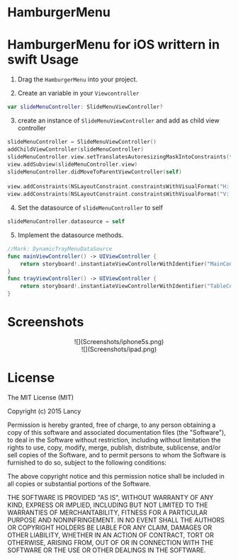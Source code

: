 # HamburgerMenu
HamburgerMenu for iOS writtern in swift
Usage
========

1. Drag the `HamburgerMenu` into your project.

2. Create an variable in your `Viewcontroller`
```swift
var slideMenuController: SlideMenuViewController?
```

3. create an instance of `SlideMenuViewController` and add as child view controller
```swift
slideMenuController = SlideMenuViewController()
addChildViewController(slideMenuController)
slideMenuController.view.setTranslatesAutoresizingMaskIntoConstraints(false)
view.addSubview(slideMenuController.view)
slideMenuController.didMoveToParentViewController(self)                                           

view.addConstraints(NSLayoutConstraint.constraintsWithVisualFormat("H:|[slideView]|", options: NSLayoutFormatOptions(0), metrics: nil, views: ["slideView": slideMenuController.view]))
view.addConstraints(NSLayoutConstraint.constraintsWithVisualFormat("V:|[slideView]|", options: NSLayoutFormatOptions(0), metrics: nil, views: ["slideView": slideMenuController.view]))
```

4. Set the datasource of `slideMenuController` to self 
```swift
slideMenuController.datasource = self
```

5. Implement the datasource methods.
```swift
//Mark: DynamicTrayMenuDataSource
func mainViewController() -> UIViewController {
	return storyboard!.instantiateViewControllerWithIdentifier("MainController") as! MainViewController
}
func trayViewController() -> UIViewController {
	return storyboard!.instantiateViewControllerWithIdentifier("TableController") as! TableViewController
}
```

Screenshots
========
<center>![](Screenshots/iphone5s.png)</center>
<center>![](Screenshots/ipad.png)</center>

License
========
The MIT License (MIT)

Copyright (c) 2015 Lancy

Permission is hereby granted, free of charge, to any person obtaining a copy
of this software and associated documentation files (the "Software"), to deal
in the Software without restriction, including without limitation the rights
to use, copy, modify, merge, publish, distribute, sublicense, and/or sell
copies of the Software, and to permit persons to whom the Software is
furnished to do so, subject to the following conditions:

The above copyright notice and this permission notice shall be included in
all copies or substantial portions of the Software.

THE SOFTWARE IS PROVIDED "AS IS", WITHOUT WARRANTY OF ANY KIND, EXPRESS OR
IMPLIED, INCLUDING BUT NOT LIMITED TO THE WARRANTIES OF MERCHANTABILITY,
FITNESS FOR A PARTICULAR PURPOSE AND NONINFRINGEMENT. IN NO EVENT SHALL THE
AUTHORS OR COPYRIGHT HOLDERS BE LIABLE FOR ANY CLAIM, DAMAGES OR OTHER
LIABILITY, WHETHER IN AN ACTION OF CONTRACT, TORT OR OTHERWISE, ARISING FROM,
OUT OF OR IN CONNECTION WITH THE SOFTWARE OR THE USE OR OTHER DEALINGS IN
THE SOFTWARE.
